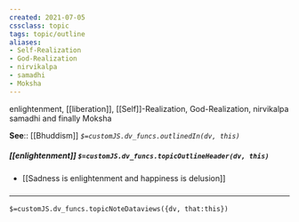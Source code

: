 ```yaml
---
created: 2021-07-05
cssclass: topic
tags: topic/outline
aliases:
- Self-Realization
- God-Realization
- nirvikalpa
- samadhi
- Moksha
---
```


enlightenment, [[liberation]], [[Self]]-Realization, God-Realization, nirvikalpa samadhi and finally Moksha

**See**:: [[Bhuddism]]
*`$=customJS.dv_funcs.outlinedIn(dv, this)`*

##### [[enlightenment]] `$=customJS.dv_funcs.topicOutlineHeader(dv, this)`
- [[Sadness is enlightenment and happiness is delusion]]

### <hr class="dataviews"/>

`$=customJS.dv_funcs.topicNoteDataviews({dv, that:this})`